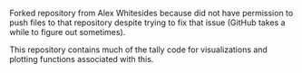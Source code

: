 Forked repository from Alex Whitesides because did not have permission to push files to that repository despite trying to fix that issue (GitHub takes a while to figure out sometimes).



This repository contains much of the tally code for visualizations and plotting functions associated with this. 





